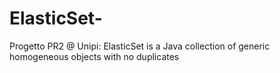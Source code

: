 # ElasticSet-
Progetto PR2 @ Unipi: ElasticSet is a Java collection of generic homogeneous objects with no duplicates 

